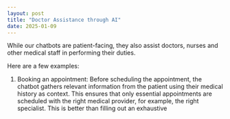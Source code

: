 ```yaml
---
layout: post
title: "Doctor Assistance through AI"
date: 2025-01-09
---
```


While our chatbots are patient-facing, they also assist doctors, nurses and other medical staff in performing their duties. 

<!--more-->

Here are a few examples:

1. Booking an appointment: Before scheduling the appointment, the chatbot gathers relevant information from the patient using their medical history as context. This ensures that only essential appointments are scheduled with the right medical provider, for example, the right specialist. This is better than filling out an exhaustive 
